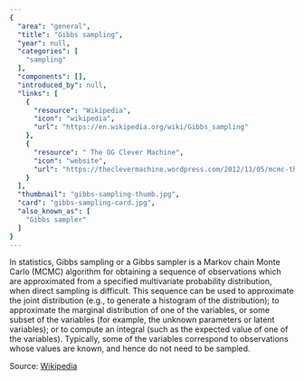 ```yaml
---
{
  "area": "general",
  "title": "Gibbs sampling",
  "year": null,
  "categories": [
    "sampling"
  ],
  "components": [],
  "introduced_by": null,
  "links": [
    {
      "resource": "Wikipedia",
      "icon": "wikipedia",
      "url": "https://en.wikipedia.org/wiki/Gibbs_sampling"
    },
    {
      "resource": " The OG Clever Machine",
      "icon": "website",
      "url": "https://theclevermachine.wordpress.com/2012/11/05/mcmc-the-gibbs-sampler/"
    }
  ],
  "thumbnail": "gibbs-sampling-thumb.jpg",
  "card": "gibbs-sampling-card.jpg",
  "also_known_as": [
    "Gibbs sampler"
  ]
}
---
```

In statistics, Gibbs sampling or a Gibbs sampler is a Markov chain Monte Carlo (MCMC) algorithm for obtaining a sequence of observations which are approximated from a specified multivariate probability distribution, when direct sampling is difficult. This sequence can be used to approximate the joint distribution (e.g., to generate a histogram of the distribution); to approximate the marginal distribution of one of the variables, or some subset of the variables (for example, the unknown parameters or latent variables); or to compute an integral (such as the expected value of one of the variables). Typically, some of the variables correspond to observations whose values are known, and hence do not need to be sampled.  

Source: [Wikipedia](https://en.wikipedia.org/wiki/Gibbs_sampling)  
